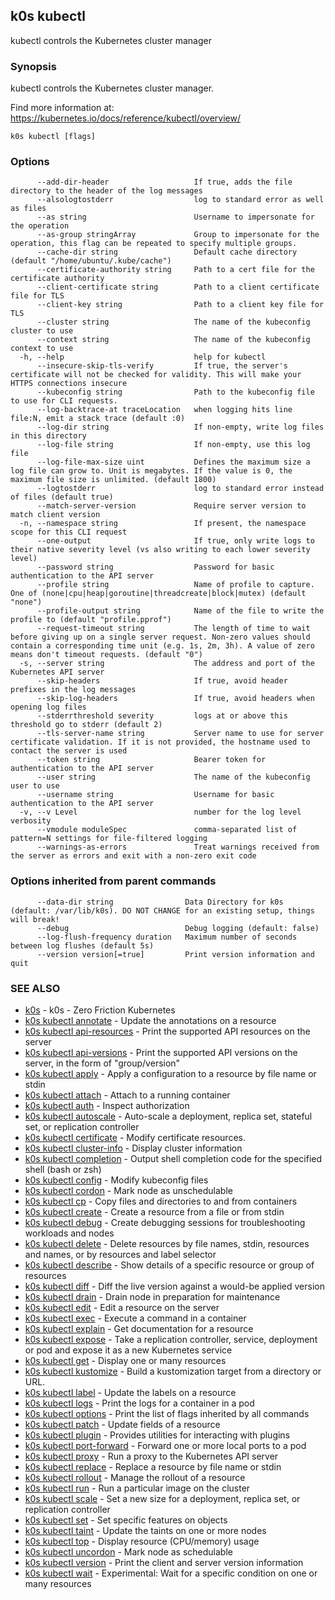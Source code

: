 ## k0s kubectl

kubectl controls the Kubernetes cluster manager

### Synopsis

kubectl controls the Kubernetes cluster manager.

 Find more information at: https://kubernetes.io/docs/reference/kubectl/overview/

```shell
k0s kubectl [flags]
```

### Options

```shell
      --add-dir-header                   If true, adds the file directory to the header of the log messages
      --alsologtostderr                  log to standard error as well as files
      --as string                        Username to impersonate for the operation
      --as-group stringArray             Group to impersonate for the operation, this flag can be repeated to specify multiple groups.
      --cache-dir string                 Default cache directory (default "/home/ubuntu/.kube/cache")
      --certificate-authority string     Path to a cert file for the certificate authority
      --client-certificate string        Path to a client certificate file for TLS
      --client-key string                Path to a client key file for TLS
      --cluster string                   The name of the kubeconfig cluster to use
      --context string                   The name of the kubeconfig context to use
  -h, --help                             help for kubectl
      --insecure-skip-tls-verify         If true, the server's certificate will not be checked for validity. This will make your HTTPS connections insecure
      --kubeconfig string                Path to the kubeconfig file to use for CLI requests.
      --log-backtrace-at traceLocation   when logging hits line file:N, emit a stack trace (default :0)
      --log-dir string                   If non-empty, write log files in this directory
      --log-file string                  If non-empty, use this log file
      --log-file-max-size uint           Defines the maximum size a log file can grow to. Unit is megabytes. If the value is 0, the maximum file size is unlimited. (default 1800)
      --logtostderr                      log to standard error instead of files (default true)
      --match-server-version             Require server version to match client version
  -n, --namespace string                 If present, the namespace scope for this CLI request
      --one-output                       If true, only write logs to their native severity level (vs also writing to each lower severity level)
      --password string                  Password for basic authentication to the API server
      --profile string                   Name of profile to capture. One of (none|cpu|heap|goroutine|threadcreate|block|mutex) (default "none")
      --profile-output string            Name of the file to write the profile to (default "profile.pprof")
      --request-timeout string           The length of time to wait before giving up on a single server request. Non-zero values should contain a corresponding time unit (e.g. 1s, 2m, 3h). A value of zero means don't timeout requests. (default "0")
  -s, --server string                    The address and port of the Kubernetes API server
      --skip-headers                     If true, avoid header prefixes in the log messages
      --skip-log-headers                 If true, avoid headers when opening log files
      --stderrthreshold severity         logs at or above this threshold go to stderr (default 2)
      --tls-server-name string           Server name to use for server certificate validation. If it is not provided, the hostname used to contact the server is used
      --token string                     Bearer token for authentication to the API server
      --user string                      The name of the kubeconfig user to use
      --username string                  Username for basic authentication to the API server
  -v, --v Level                          number for the log level verbosity
      --vmodule moduleSpec               comma-separated list of pattern=N settings for file-filtered logging
      --warnings-as-errors               Treat warnings received from the server as errors and exit with a non-zero exit code
```

### Options inherited from parent commands

```shell
      --data-dir string                Data Directory for k0s (default: /var/lib/k0s). DO NOT CHANGE for an existing setup, things will break!
      --debug                          Debug logging (default: false)
      --log-flush-frequency duration   Maximum number of seconds between log flushes (default 5s)
      --version version[=true]         Print version information and quit
```

### SEE ALSO

* [k0s](k0s.md) - k0s - Zero Friction Kubernetes
* [k0s kubectl annotate](k0s_kubectl_annotate.md) - Update the annotations on a resource
* [k0s kubectl api-resources](k0s_kubectl_api-resources.md) - Print the supported API resources on the server
* [k0s kubectl api-versions](k0s_kubectl_api-versions.md) - Print the supported API versions on the server, in the form of "group/version"
* [k0s kubectl apply](k0s_kubectl_apply.md) - Apply a configuration to a resource by file name or stdin
* [k0s kubectl attach](k0s_kubectl_attach.md) - Attach to a running container
* [k0s kubectl auth](k0s_kubectl_auth.md) - Inspect authorization
* [k0s kubectl autoscale](k0s_kubectl_autoscale.md) - Auto-scale a deployment, replica set, stateful set, or replication controller
* [k0s kubectl certificate](k0s_kubectl_certificate.md) - Modify certificate resources.
* [k0s kubectl cluster-info](k0s_kubectl_cluster-info.md) - Display cluster information
* [k0s kubectl completion](k0s_kubectl_completion.md) - Output shell completion code for the specified shell (bash or zsh)
* [k0s kubectl config](k0s_kubectl_config.md) - Modify kubeconfig files
* [k0s kubectl cordon](k0s_kubectl_cordon.md) - Mark node as unschedulable
* [k0s kubectl cp](k0s_kubectl_cp.md) - Copy files and directories to and from containers
* [k0s kubectl create](k0s_kubectl_create.md) - Create a resource from a file or from stdin
* [k0s kubectl debug](k0s_kubectl_debug.md) - Create debugging sessions for troubleshooting workloads and nodes
* [k0s kubectl delete](k0s_kubectl_delete.md) - Delete resources by file names, stdin, resources and names, or by resources and label selector
* [k0s kubectl describe](k0s_kubectl_describe.md) - Show details of a specific resource or group of resources
* [k0s kubectl diff](k0s_kubectl_diff.md) - Diff the live version against a would-be applied version
* [k0s kubectl drain](k0s_kubectl_drain.md) - Drain node in preparation for maintenance
* [k0s kubectl edit](k0s_kubectl_edit.md) - Edit a resource on the server
* [k0s kubectl exec](k0s_kubectl_exec.md) - Execute a command in a container
* [k0s kubectl explain](k0s_kubectl_explain.md) - Get documentation for a resource
* [k0s kubectl expose](k0s_kubectl_expose.md) - Take a replication controller, service, deployment or pod and expose it as a new Kubernetes service
* [k0s kubectl get](k0s_kubectl_get.md) - Display one or many resources
* [k0s kubectl kustomize](k0s_kubectl_kustomize.md) - Build a kustomization target from a directory or URL.
* [k0s kubectl label](k0s_kubectl_label.md) - Update the labels on a resource
* [k0s kubectl logs](k0s_kubectl_logs.md) - Print the logs for a container in a pod
* [k0s kubectl options](k0s_kubectl_options.md) - Print the list of flags inherited by all commands
* [k0s kubectl patch](k0s_kubectl_patch.md) - Update fields of a resource
* [k0s kubectl plugin](k0s_kubectl_plugin.md) - Provides utilities for interacting with plugins
* [k0s kubectl port-forward](k0s_kubectl_port-forward.md) - Forward one or more local ports to a pod
* [k0s kubectl proxy](k0s_kubectl_proxy.md) - Run a proxy to the Kubernetes API server
* [k0s kubectl replace](k0s_kubectl_replace.md) - Replace a resource by file name or stdin
* [k0s kubectl rollout](k0s_kubectl_rollout.md) - Manage the rollout of a resource
* [k0s kubectl run](k0s_kubectl_run.md) - Run a particular image on the cluster
* [k0s kubectl scale](k0s_kubectl_scale.md) - Set a new size for a deployment, replica set, or replication controller
* [k0s kubectl set](k0s_kubectl_set.md) - Set specific features on objects
* [k0s kubectl taint](k0s_kubectl_taint.md) - Update the taints on one or more nodes
* [k0s kubectl top](k0s_kubectl_top.md) - Display resource (CPU/memory) usage
* [k0s kubectl uncordon](k0s_kubectl_uncordon.md) - Mark node as schedulable
* [k0s kubectl version](k0s_kubectl_version.md) - Print the client and server version information
* [k0s kubectl wait](k0s_kubectl_wait.md) - Experimental: Wait for a specific condition on one or many resources
